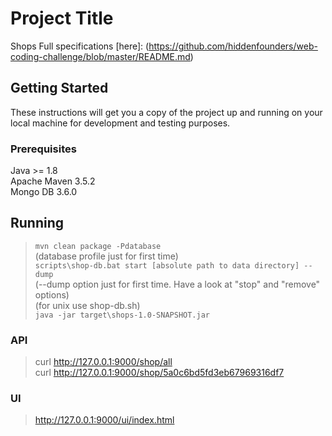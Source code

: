 # Project Title
Shops
Full specifications [here]: (https://github.com/hiddenfounders/web-coding-challenge/blob/master/README.md)

## Getting Started

These instructions will get you a copy of the project up and running on your local machine for development and testing purposes.

### Prerequisites

Java >= 1.8  
Apache Maven 3.5.2  
Mongo DB 3.6.0  


## Running
> `mvn clean package -Pdatabase`  
(database profile just for first time)  
> `scripts\shop-db.bat start [absolute path to data directory] --dump`    
(--dump option just for first time. Have a look at  "stop" and "remove" options)  
(for unix use shop-db.sh)  
> `java -jar target\shops-1.0-SNAPSHOT.jar`  

### API
> curl http://127.0.0.1:9000/shop/all  
> curl http://127.0.0.1:9000/shop/5a0c6bd5fd3eb67969316df7  

### UI
> http://127.0.0.1:9000/ui/index.html
